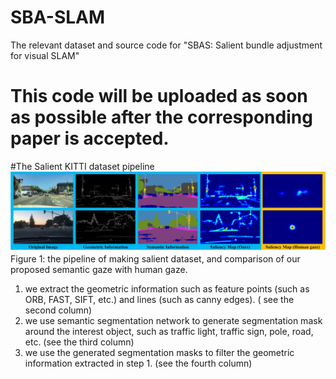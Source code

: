 # SBA-SLAM
The relevant dataset and source code for "SBAS: Salient bundle adjustment for visual SLAM"
# This code will be uploaded as soon as possible after the corresponding paper is accepted.
#The Salient KITTI dataset pipeline
![figure1](/figure/figure1.jpg)
Figure 1: the pipeline of making salient dataset, and comparison of our proposed semantic gaze with human gaze. 
1) we extract the geometric information such as feature points (such as ORB, FAST, SIFT, etc.) and lines (such as canny edges). ( see the second column)
2) we use semantic segmentation network to generate segmentation mask around the interest object, such as traffic light, traffic sign, pole, road, etc. (see the third column)
3) we use the generated segmentation masks to filter the geometric information extracted in step 1. (see the fourth column)

